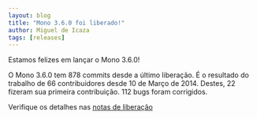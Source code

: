 ```yaml
---
layout: blog
title: "Mono 3.6.0 foi liberado!"
author: Miguel de Icaza
tags: [releases]
---
```


Estamos felizes em lançar o Mono 3.6.0!

O Mono 3.6.0 tem 878 commits desde a último liberação. É o resultado do trabalho de 66 contribuidores desde 10 de Março de 2014. Destes, 22 fizeram sua primeira contribuição. 112 bugs foram corrigidos.

Verifique os detalhes nas [notas de liberação](/docs/about-mono/releases/3.6.0/)
